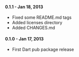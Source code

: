 
#### 0.1.1 - Jan 18, 2013

  * Fixed some README.md tags
  * Added licenses directory
  * Added CHANGES.md

#### 0.1.0 - Jan 17, 2013

  * First Dart pub package release
